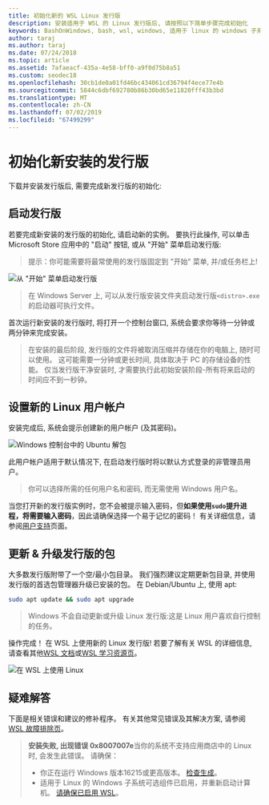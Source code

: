 ```yaml
---
title: 初始化新的 WSL Linux 发行版
description: 安装适用于 WSL 的 Linux 发行版后, 请按照以下简单步骤完成初始化
keywords: BashOnWindows, bash, wsl, windows, 适用于 linux 的 windows 子系统, windowssubsystem, ubuntu, debian, suse, windows 10
author: taraj
ms.author: taraj
ms.date: 07/24/2018
ms.topic: article
ms.assetid: 7afaeacf-435a-4e58-bff0-a9f0d75b8a51
ms.custom: seodec18
ms.openlocfilehash: 30cb1de0a01fd46bc434061cd36794f4ece77e4b
ms.sourcegitcommit: 5844c6dbf692780b86b30bd65e11820fff43b3bd
ms.translationtype: MT
ms.contentlocale: zh-CN
ms.lasthandoff: 07/02/2019
ms.locfileid: "67499299"
---
```

# <a name="initializing-a-newly-installed-distro"></a>初始化新安装的发行版
下载并安装发行版后, 需要完成新发行版的初始化:

## <a name="launch-a-distro"></a>启动发行版
若要完成新安装的发行版的初始化, 请启动新的实例。 要执行此操作, 可以单击 Microsoft Store 应用中的 "启动" 按钮, 或从 "开始" 菜单启动发行版:

> 提示：你可能需要将最常使用的发行版固定到 "开始" 菜单, 并/或任务栏上!

![从 "开始" 菜单启动发行版](media/start-menu.png)

> 在 Windows Server 上, 可以从发行版安装文件夹启动发行版`<distro>.exe`的启动器可执行文件。

首次运行新安装的发行版时, 将打开一个控制台窗口, 系统会要求你等待一分钟或两分钟来完成安装。

> 在安装的最后阶段, 发行版的文件将被取消压缩并存储在你的电脑上, 随时可以使用。 这可能需要一分钟或更长时间, 具体取决于 PC 的存储设备的性能。 仅当发行版干净安装时, 才需要执行此初始安装阶段-所有将来启动的时间应不到一秒钟。

## <a name="setting-up-a-new-linux-user-account"></a>设置新的 Linux 用户帐户

安装完成后, 系统会提示创建新的用户帐户 (及其密码)。 

![Windows 控制台中的 Ubuntu 解包](media/UbuntuInstall.png)

此用户帐户适用于默认情况下, 在启动发行版时将以默认方式登录的非管理员用户。

> 你可以选择所需的任何用户名和密码, 而无需使用 Windows 用户名。 

当您打开新的发行版实例时，您不会被提示输入密码，但**如果使用`sudo`提升进程，将需要输入密码**，因此请确保选择一个易于记忆的密码！ 有关详细信息，请参阅[用户支持](user-support.md)页面。

## <a name="update--upgrade-your-distros-packages"></a>更新 & 升级发行版的包

大多数发行版附带了一个空/最小包目录。 我们强烈建议定期更新包目录, 并使用发行版的首选包管理器升级已安装的包。 在 Debian/Ubuntu 上, 使用 apt:

```bash
sudo apt update && sudo apt upgrade
```

> Windows 不会自动更新或升级 Linux 发行版:这是 Linux 用户喜欢自行控制的任务。

操作完成！ 在 WSL 上使用新的 Linux 发行版! 若要了解有关 WSL 的详细信息, 请查看其他[WSL 文档](https://aka.ms/wsldocs)或[WSL 学习资源页](https://aka.ms/learnwsl)。

![在 WSL 上使用 Linux](media/linux-on-wsl.png)

## <a name="troubleshooting"></a>疑难解答

下面是相关错误和建议的修补程序。 有关其他常见错误及其解决方案, 请参阅[WSL 故障排除页](troubleshooting.md)。

> **安装失败, 出现错误 0x8007007e**当你的系统不支持应用商店中的 Linux 时, 会发生此错误。  请确保：
> * 你正在运行 Windows 版本16215或更高版本。 [检查生成](troubleshooting.md#check-your-build-number)。
> * 适用于 Linux 的 Windows 子系统可选组件已启用，并重新启动计算机。  [请确保已启用 WSL](troubleshooting.md#confirm-wsl-is-enabled)。
